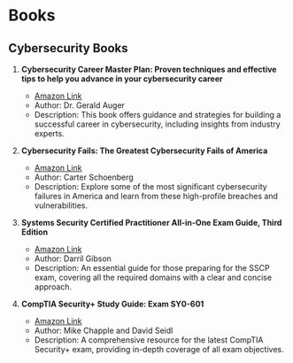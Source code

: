 # Books

## Cybersecurity Books

1. **Cybersecurity Career Master Plan: Proven techniques and effective tips to help you advance in your cybersecurity career**
   - [Amazon Link](https://www.amazon.com/Cybersecurity-Career-Master-Plan-cybersecurity/dp/1801073562)
   - Author: Dr. Gerald Auger
   - Description: This book offers guidance and strategies for building a successful career in cybersecurity, including insights from industry experts.

2. **Cybersecurity Fails: The Greatest Cybersecurity Fails of America**
   - [Amazon Link](https://www.amazon.com/Cybersecurity-Fails-America-Carter-Schoenberg/dp/B0CPP1Y73Z)
   - Author: Carter Schoenberg
   - Description: Explore some of the most significant cybersecurity failures in America and learn from these high-profile breaches and vulnerabilities.

3. **Systems Security Certified Practitioner All-in-One Exam Guide, Third Edition**
   - [Amazon Link](https://www.amazon.com/Systems-Security-Certified-Practitioner-Guide/dp/1260128709)
   - Author: Darril Gibson
   - Description: An essential guide for those preparing for the SSCP exam, covering all the required domains with a clear and concise approach.

4. **CompTIA Security+ Study Guide: Exam SY0-601**
   - [Amazon Link](https://www.amazon.com/gp/product/111963346X)
   - Author: Mike Chapple and David Seidl
   - Description: A comprehensive resource for the latest CompTIA Security+ exam, providing in-depth coverage of all exam objectives.

